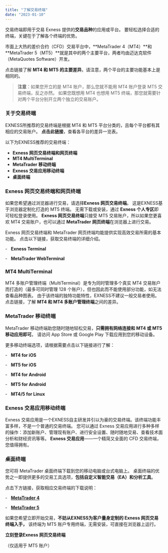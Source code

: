 ```yaml
---
title: "了解交易终端"
date: "2023-01-10"
---
```


交易终端即用于交易 Exness 提供的**交易品种**的应用或平台。 要轻松选择合适的终端，关键在于了解各个终端的优势。

市面上大热的差价合约（CFD）交易平台中，**MetaTrader 4（MT4）**和 **MetaTrader 5（MT5）**就是其中的两个主要平台，两者均由迈达克软件（MetaQuotes Software）开发。

点击链接了解 **MT4 和 MT5 的主要差异**。请注意，两个平台的主要功能基本上是相同的。

> **注意**：如果您开立的是 MT4 账户，那么您就不能用 MT4 账户登录 MT5 交易终端，反之亦然。 如果您既想用 MT4 也想用 MT5 终端，那您就需要针对两个平台分别开立两个独立的交易账户。

### 关于交易终端

EXNESS所推荐的交易终端是根据 MT4 和 MT5 平台分类的，且每个平台都有其相应的交易账户。 **点击此链接**，查看各平台的差异一览表。

以下为EXNESS推荐的交易终端：

- **Exness 网页交易终端和网页终端**
- **MT4 MultiTerminal**
- **MetaTrader 移动终端**
- **Exness 交易应用移动终端**
- **桌面终端**

### Exness 网页交易终端和网页终端

如果您希望通过浏览器进行交易，请选择**Exness 网页交易终端**。 这是EXNESS基于浏览器定制化打造的 MT5 终端。 无需下载或安装，通过 **Exness 个人专区**即可轻松登录使用。 **Exness 网页交易终端**只接受 MT5 交易账户，所以如果您更喜欢 MT4 交易账户，也可以通过 **MetaTrader** **网页终端**在浏览器上进行交易。

Exness 网页交易终端和 MetaTrader 网页终端均能提供实现高效交易所需的基本功能。 点击以下链接，获取交易终端的详细介绍。

-   **Exness Terminal**

-   **MetaTrader WebTerminal**

### MT4 MultiTerminal

MT4 多账户管理终端（MultiTerminal）是专为同时管理多个真实 MT4 交易账户而打造的（最多可同时管理 128 个账户），但也因此而不能使用部分功能，如无法查看品种图表。 由于该终端的独特功能特性，EXNESS不建议一般交易者使用。 点击链接，了解 **MT4 和 MT4 多账户管理终端**之间的差异。

### MetaTrader 移动终端

MetaTrader 移动终端助您随时随地轻松交易，**只需拥有网络连接和 MT4 或 MT5 移动应用即可**。 请访问 App Store 或 Google Play 下载应用到您的移动设备。

更多移动终端选项，请根据需要点击以下链接进行了解：

-   **MT4 for iOS**

-   **MT5 for iOS**

-   **MT4 for Android**

-   **MT5 for Android**

-   **MT4/5 for Linux**

### Exness 交易应用移动终端

Exness 交易应用是一个EXNESS自主研发并引以为豪的交易终端。该终端功能丰富多样，不是一个普通的交易终端。 您可以通过 Exness 交易应用进行多种多样的操作：添加新账户、管理现有账户、进行安全设置、随时随地交易、查看技术面分析和财经资讯等等。 **Exness 交易应用**——一个精简又全面的 CFD 交易终端，您值得拥有。

### 桌面终端

您可将 MetaTrader 桌面终端下载到您的移动电脑或台式电脑上。 桌面终端的优势之一即提供更多的交易工具选项，**包括自定义智能交易（EA）和分析工具**。

点击下方链接，获取相应交易终端的下载说明：

-   [**MetaTrader 4**](https://download.metatrader.com/cdn/web/exness.technologies.ltd/mt4/exness4setup.exe)

-   [**MetaTrader 5**](https://download.metatrader.com/cdn/web/exness.technologies.ltd/mt5/exness5setup.exe)

如果您希望立即开始交易，**不妨从EXNESS为客户量身定制的 Exness 网页交易终端入手，** 该终端为 MT5 账户专用终端，无需安装，可直接在浏览器上运行。

**立刻登录Exness 网页交易终端**

（仅适用于 MT5 账户）
